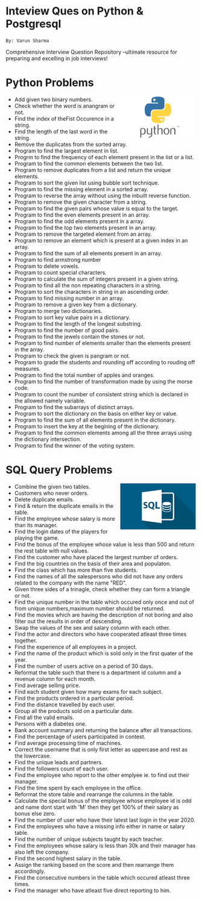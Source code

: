 # Inteview Ques on Python & Postgresql
```
By: Varun Sharma
```
Comprehensive Interview Question Repository –ultimate resource for preparing and excelling in job interviews!

# Python Problems
<img width="200px" src="./python.png" alt="Python"  align="right" />

- Add given two binary numbers.
- Check whether the word is anangram or not.
- Find the index of theFist Occurence in a string.
- Find the length of the last word in the string.
- Remove the duplicates from the sorted array.
- Program to find the largest element in list.
- Progrm to find the frequency of each element present in the list or a list. 
- Program to find the common elements between the two list.
- Program to remove duplicates from a list and return the unique elements.
- Program to sort the given list using bubble sort technique.
- Program to find the missing element in a sorted array.
- Program to reverse the array without using the inbuilt reverse function.
- Program to remove the given character from a string.
- Program to find the given pairs whose value is equal to the target.
- Program to find the even elements present in an array.
- Program to find the odd elements present in a array.
- Program to find the top two elements present in an array.
- Program to remove the targeted element from an array.
- Program to remove an element which is present at a given index in an array.
- Program to find the sum of all elements present in an array.
- Program to find armstrong number
- Program to delete vowels.
- Program to count special characters.
- Program to calculate the sum of integers present in a given string.
- Program to find all the non repeating characters in a string.
- Program to sort the characters in string in an ascending order.
- Program to find missing number in an array.
- Program to remove a given key from a dictionary.
- Program to merge two dictionaries.
- Program to sort key value pairs in a dictionary.
- Program to find the length of the longest substring.
- Program to find the number of good pairs.
- Program to find the jewels contain the stones or not.
- Program to find number of elements smaller than the elements present in the array.
- Program to check the given is pangram or not. 
- Program to grade the students and rounding off according to rouding off measures.
- Program to find the total number of apples and oranges.
- Program to find the number of transformation made by using the morse code.
- Program to count the number of consistent string which is declared in the allowed namely variable.
- Program to find the subarrays of distinct arrays.
- Program to sort the dictionary on the basis on either key or value.
- Program to find the sum of all elements present in the dictionary.
- Program to insert the key at the begining of the dictionary.
- Program to find the common elements among all the three arrays using the dictionary intersection.
- Program to find the winner of the voting system.

# SQL Query Problems
<img width="200px" src="./sql.png" alt="Python"  align="right" />

- Combine the given two tables.
- Customers who never orders.
- Delete duplicate emails.
- Find & return the duplicate emails in the table.
- Find the employee whose salary is more than its manager.
- Find the login dates of the players for playing the game.
- Find the bonus of the employee whose value is less than 500 and return the rest table with null values. 
- Find the customer who have placed the largest number of orders.
- Find the big countries on the basis of their area and populaton.
- Find the class which has more than five students. 
- Find the names of all the salespersons who did not have any orders related to the company with the name "RED".
- Given three sides of a trinagle, check whether they can form a triangle or not.
- Find the unique number in the table which occured only once and out of from unique numbers,maximum number should be returned.
- Find the movies which are having the description of not boring and also filter out the results in order of descending.
- Swap the values of the sex and salary column with each other.
- Find the actor and directors who have cooperated atleast three times together.
- Find the experience of all employees in a project.
- Find the name of the product which is sold only in the first quater of the year.
- Find the number of users active on a period of 30 days.
- Reformat the table such that there is a department id column and a revenue column for each month.
- Find average selling price.
- Find each student given how many exams for each subject.
- Find the products ordered in a particular period.
- Find the distance travelled by each user.
- Group all the products sold on a particular date.
- Find all the valid emails.
- Persons with a diabetes one.
- Bank account summary and returning the balance after all transactions.
- Find the percentage of users participated in contest.
- Find average processing time of machines.
- Correct the username that is only first letter as uppercase and rest as the lowercase.
- Find the unique leads and partners.
- Find the followers count of each user.
- Find the employee who report to the other emplyee ie. to find out their manager.
- Find the time spent by each employee in the office.
- Reformat the store table and rearrange the columns in the table.
- Calculate the special bonus of the employee whose employee id is odd and name dont start with 'M' then they get 100% of their salary as bonus else zero.
- Find the number of user who have their latest last login in the year 2020.
- Find the employees who have a missing info either in name or salary table.
- Find the number of unique subjects taught by each teacher.
- Find the employees whose salary is less than 30k and their manager has also left the company.
- Find the second highest salary in the table.
- Assign the ranking based on the score and then rearrange them accordingly.
- Find the consecutive numbers in the table which occured atleast three times.
- Find the manager who have atleast five direct reporting to him.